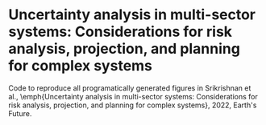 # Uncertainty analysis in multi-sector systems: Considerations for risk analysis, projection, and planning for complex systems

Code to reproduce all programatically generated figures in Srikrishnan et al., \emph{Uncertainty analysis in multi-sector systems: Considerations for risk analysis, projection, and planning for complex systems}, 2022, Earth's Future.
